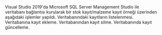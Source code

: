 Visual Studio 2019'da Microsoft SQL Server Management Studio ile veritabanı bağlantısı kurularak  bir stok kayıt/malzeme kayıt örneği üzerinden aşağıdaki işlemler yapıldı.
Veritabanındaki kayıtların listelenmesi.
Veritabanına kayıt ekleme.
Veritabanından kayıt silme.
Veritabanında kayıt güncelleme.
